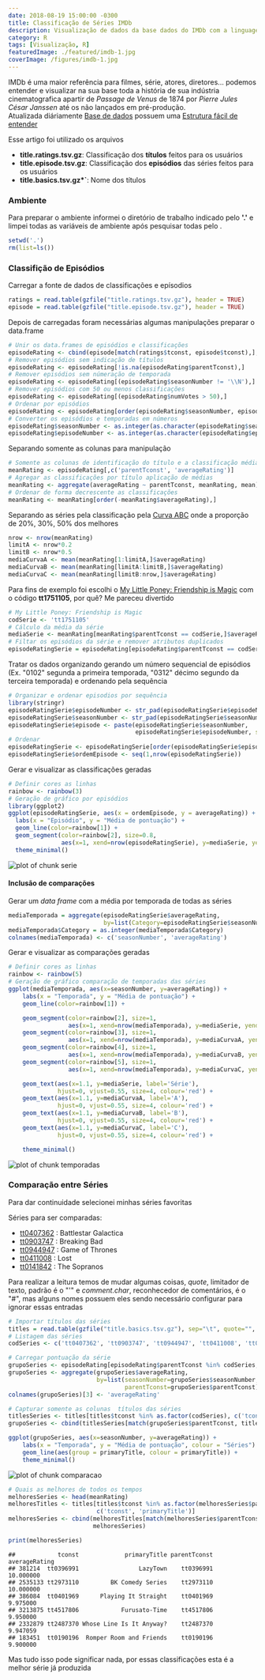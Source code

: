 ```yaml
---
date: 2018-08-19 15:00:00 -0300
title: Classificação de Séries IMDb
description: Visualização de dados da base dados do IMDb com a linguagem R
category: R
tags: [Visualização, R]
featuredImage: ./featured/imdb-1.jpg
coverImage: /figures/imdb-1.jpg
---
```


IMDb é uma maior referência para filmes, série, atores, diretores... podemos entender e visualizar na sua base toda a história de sua indústria cinematografica apartir de _Passage de Venus_ de 1874 por _Pierre Jules César Janssen_ até os não lançados em pré-produção.  
Atualizada diáriamente [Base de dados](https://datasets.imdbws.com/) possuem uma [Estrutura fácil de entender](https://www.imdb.com/interfaces/)

Esse artigo foi utilizado os arquivos

- **title.ratings.tsv.gz**: Classificação dos **títulos** feitos para os usuários
- **title.episode.tsv.gz**: Classificação dos **episódios** das séries feitos para os usuários
- **title.basics.tsv.gz\*`**: Nome dos títulos

### Ambiente

Para preparar o ambiente informei o diretório de trabalho indicado pelo **'.'** e limpei todas as variáveis de ambiente após pesquisar todas pelo .

```r
setwd('.')
rm(list=ls())
```

### Classifição de Episódios

Carregar a fonte de dados de classificações e epísodios

```r
ratings = read.table(gzfile("title.ratings.tsv.gz"), header = TRUE)
episode = read.table(gzfile("title.episode.tsv.gz"), header = TRUE)
```

Depois de carregadas foram necessárias algumas manipulações preparar o data.frame

```r
# Unir os data.frames de episódios e classificações
episodeRating <- cbind(episode[match(ratings$tconst, episode$tconst),], ratings)
# Remover episódios sem indicação de títulos
episodeRating <- episodeRating[!is.na(episodeRating$parentTconst),]
# Remover episódios sem númeração de temporada
episodeRating <- episodeRating[(episodeRating$seasonNumber != '\\N'),]
# Remover episódios com 50 ou menos classificações
episodeRating <- episodeRating[(episodeRating$numVotes > 50),]
# Ordenar por episódios
episodeRating <- episodeRating[order(episodeRating$seasonNumber, episodeRating$episodeNumber),]
# Converter os episódios e temporadas em números
episodeRating$seasonNumber <- as.integer(as.character(episodeRating$seasonNumber))
episodeRating$episodeNumber <- as.integer(as.character(episodeRating$episodeNumber))
```

Separando somente as colunas para manipulação

```r
# Somente as colunas de identificação do título e a classificação média
meanRating <- episodeRating[,c('parentTconst', 'averageRating')]
# Agregar as classificações por título aplicação de médias
meanRating <- aggregate(averageRating ~ parentTconst, meanRating, mean)
# Ordenar de forma decrescente as classificações
meanRating <- meanRating[order(-meanRating$averageRating),]
```

Separando as séries pela classificação pela [Curva ABC](https://pt.wikipedia.org/wiki/Curva_ABC) onde a proporção de 20%, 30%, 50% dos melhores

```r
nrow <- nrow(meanRating)
limitA <- nrow*0.2
limitB <- nrow*0.5
mediaCurvaA <- mean(meanRating[1:limitA,]$averageRating)
mediaCurvaB <- mean(meanRating[limitA:limitB,]$averageRating)
mediaCurvaC <- mean(meanRating[limitB:nrow,]$averageRating)
```

Para fins de exemplo foi escolhi o [My Little Poney: Friendship is Magic](https://www.imdb.com/title/tt1751105/) com o código **tt1751105**, por quê? Me pareceu divertido

```r
# My Little Poney: Friendship is Magic
codSerie <- 'tt1751105'
# Cálculo da média da série
mediaSerie <- meanRating[meanRating$parentTconst == codSerie,]$averageRating
# Filtar os episódios da série e remover atributos duplicados
episodeRatingSerie = episodeRating[episodeRating$parentTconst == codSerie, -5]
```

Tratar os dados organizando gerando um número sequencial de episódios (Ex. "0102" segunda a primeira temporada, "0312" décimo segundo da terceira temporada) e ordenando pela sequência

```r
# Organizar e ordenar episodios por sequência
library(stringr)
episodeRatingSerie$episodeNumber <- str_pad(episodeRatingSerie$episodeNumber, 2, pad = "0")
episodeRatingSerie$seasonNumber <- str_pad(episodeRatingSerie$seasonNumber, 2, pad = "0")
episodeRatingSerie$episode <- paste(episodeRatingSerie$seasonNumber,
                                    episodeRatingSerie$episodeNumber, sep = "")
# Ordenar
episodeRatingSerie <- episodeRatingSerie[order(episodeRatingSerie$episode),]
episodeRatingSerie$ordemEpisode <- seq(1,nrow(episodeRatingSerie))
```

Gerar e visualizar as classificações geradas

```r
# Definir cores as linhas
rainbow <- rainbow(3)
# Geração de gráfico por episódios
library(ggplot2)
ggplot(episodeRatingSerie, aes(x = ordemEpisode, y = averageRating)) +
  labs(x = "Episódio", y = "Média de pontuação") +
  geom_line(color=rainbow[1]) +
  geom_segment(color=rainbow[2], size=0.8,
               aes(x=1, xend=nrow(episodeRatingSerie), y=mediaSerie, yend=mediaSerie), alpha = 0.5) +
  theme_minimal()
```

![plot of chunk serie](/figures/serie-1.svg)

#### Inclusão de comparações

Gerar um _data frame_ com a média por temporada de todas as séries

```r
mediaTemporada = aggregate(episodeRatingSerie$averageRating,
                           by=list(Category=episodeRatingSerie$seasonNumber), mean)
mediaTemporada$Category = as.integer(mediaTemporada$Category)
colnames(mediaTemporada) <- c('seasonNumber', 'averageRating')
```

Gerar e visualizar as comparações geradas

```r
# Definir cores as linhas
rainbow <- rainbow(5)
# Geração de gráfico comparação de temporadas das séries
ggplot(mediaTemporada, aes(x=seasonNumber, y=averageRating)) +
    labs(x = "Temporada", y = "Média de pontuação") +
    geom_line(color=rainbow[1]) +

    geom_segment(color=rainbow[2], size=1,
                 aes(x=1, xend=nrow(mediaTemporada), y=mediaSerie, yend=mediaSerie), alpha = 0.5) +
    geom_segment(color=rainbow[3], size=1,
                 aes(x=1, xend=nrow(mediaTemporada), y=mediaCurvaA, yend=mediaCurvaA), alpha=0.5) +
    geom_segment(color=rainbow[4], size=1,
                 aes(x=1, xend=nrow(mediaTemporada), y=mediaCurvaB, yend=mediaCurvaB), alpha=0.5) +
    geom_segment(color=rainbow[5], size=1,
                 aes(x=1, xend=nrow(mediaTemporada), y=mediaCurvaC, yend=mediaCurvaC), alpha=0.5) +

    geom_text(aes(x=1.1, y=mediaSerie, label='Série'),
              hjust=0, vjust=0.55, size=4, colour='red') +
    geom_text(aes(x=1.1, y=mediaCurvaA, label='A'),
              hjust=0, vjust=0.55, size=4, colour='red') +
    geom_text(aes(x=1.1, y=mediaCurvaB, label='B'),
              hjust=0, vjust=0.55, size=4, colour='red') +
    geom_text(aes(x=1.1, y=mediaCurvaC, label='C'),
              hjust=0, vjust=0.55, size=4, colour='red') +

    theme_minimal()
```

![plot of chunk temporadas](/figures/temporadas-1.svg)

### Comparação entre Séries

Para dar continuidade selecionei minhas séries favoritas

Séries para ser comparadas:

- [tt0407362](https://www.imdb.com/title/tt0407362/) : Battlestar Galactica
- [tt0903747](https://www.imdb.com/title/tt0903747/) : Breaking Bad
- [tt0944947](https://www.imdb.com/title/tt0944947/) : Game of Thrones
- [tt0411008](https://www.imdb.com/title/tt0411008/) : Lost
- [tt0141842](https://www.imdb.com/title/tt0141842/) : The Sopranos

Para realizar a leitura temos de mudar algumas coisas, _quote_, limitador de texto, padrão é o "'" e _comment.char_, reconhecedor de comentários, é o "#", mas alguns nomes possuem eles sendo necessário configurar para ignorar essas entradas

```r
# Importar títulos das séries
titles = read.table(gzfile("title.basics.tsv.gz"), sep="\t", quote="", comment.char="", header=TRUE)
# Listagem das séries
codSeries <- c('tt0407362', 'tt0903747', 'tt0944947', 'tt0411008', 'tt0141842')
```

```r
# Carregar pontuação da série
grupoSeries <- episodeRating[episodeRating$parentTconst %in% codSeries,]
grupoSeries <- aggregate(grupoSeries$averageRating,
                         by=list(seasonNumber=grupoSeries$seasonNumber,
                                 parentTconst=grupoSeries$parentTconst), mean)
colnames(grupoSeries)[3] <- 'averageRating'

# Capturar somente as colunas  títulos das séries
titlesSeries <- titles[titles$tconst %in% as.factor(codSeries), c('tconst', 'primaryTitle')]
grupoSeries <- cbind(titlesSeries[match(grupoSeries$parentTconst, titlesSeries$tconst),], grupoSeries)
```

```r
ggplot(grupoSeries, aes(x=seasonNumber, y=averageRating)) +
    labs(x = "Temporada", y = "Média de pontuação", colour = "Séries") +
    geom_line(aes(group = primaryTitle, colour = primaryTitle)) +
    theme_minimal()
```

![plot of chunk comparacao](/figures/comparacao-1.svg)

```r
# Quais as melhores de todos os tempos
melhoresSeries <- head(meanRating)
melhoresTitles <- titles[titles$tconst %in% as.factor(melhoresSeries$parentTconst),
                         c('tconst', 'primaryTitle')]
melhoresSeries <- cbind(melhoresTitles[match(melhoresSeries$parentTconst, melhoresTitles$tconst),],
                        melhoresSeries)

print(melhoresSeries)
```

```text
##            tconst             primaryTitle parentTconst averageRating
## 381214  tt0396991                 LazyTown    tt0396991     10.000000
## 2535133 tt2973110         BK Comedy Series    tt2973110     10.000000
## 386084  tt0401969      Playing It Straight    tt0401969      9.975000
## 3213875 tt4517806            Furusato-Time    tt4517806      9.950000
## 2332879 tt2487370 Whose Line Is It Anyway?    tt2487370      9.947059
## 183451  tt0190196  Romper Room and Friends    tt0190196      9.900000
```

Mas tudo isso pode significar nada, por essas classificações esta é a melhor série já produzida
